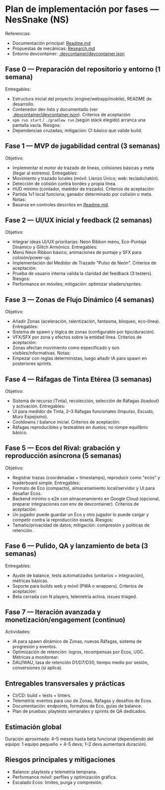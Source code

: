 # Plan de implementación por fases — NesSnake (NS)

Referencias:
- Documentación principal: [Readme.md](Readme.md)
- Propuestas de mecánicas: [Research.md](Research.md)
- Entorno devcontainer: [.devcontainer/devcontainer.json](.devcontainer/devcontainer.json)

## Fase 0 — Preparación del repositorio y entorno (1 semana)
Entregables:
- Estructura inicial del proyecto (engine/webapp/mobile), README de desarrollo.
- Contenedor dev listo y documentado (ver [.devcontainer/devcontainer.json](.devcontainer/devcontainer.json)).
Criterios de aceptación:
- `npm run start` / `./gradlew run` (según stack elegido) arranca una pantalla vacía.
Riesgos:
- Dependencias cruzadas; mitigación: CI básico que valide build.

## Fase 1 — MVP de jugabilidad central (3 semanas)
Objetivo:
- Implementar el motor de trazado de líneas, colisiones básicas y meta (llegar al extremo).
Entregables:
- Movimiento y trazado locales (móvil: Lienzo Único; web: teclado/ratón).
- Detección de colisión contra bordes y propia línea.
- HUD mínimo (contador, medidor de trazado).
Criterios de aceptación:
- Partida 1v1 local funciona; ganador determinado por colisión o meta.
Notas:
- Basarse en controles descritos en [Readme.md](Readme.md).

## Fase 2 — UI/UX inicial y feedback (2 semanas)
Objetivo:
- Integrar ideas UI/UX prioritarias: Neon Ribbon menu, Eco-Puntaje Dinámico y Glitch Armónico.
Entregables:
- Menú Neon Ribbon básico, animaciones de puntaje y SFX para colisión/power-up.
- Implementación del Medidor de Trazado "Pulso de Neón".
Criterios de aceptación:
- Prueba de usuario interna valida la claridad del feedback (3 testers).
Riesgos:
- Performance en móviles; mitigación: optimizar shaders/sprites.

## Fase 3 — Zonas de Flujo Dinámico (4 semanas)
Objetivo:
- Añadir Zonas (aceleración, ralentización, fantasma, bloqueo, eco-línea).
Entregables:
- Sistema de spawn y lógica de zonas (configurable por tipo/duración).
- VFX/SFX por zona y efectos sobre la entidad línea.
Criterios de aceptación:
- Zonas afectan movimiento como especificado y son visibles/informativas.
Notas:
- Empezar con reglas deterministas, luego añadir IA para spawn en posteriores sprints.

## Fase 4 — Ráfagas de Tinta Etérea (3 semanas)
Objetivo:
- Sistema de recurso (Tinta), recolección, selección de Ráfagas (loadout) y activación.
Entregables:
- UI para medidor de Tinta, 2–3 Ráfagas funcionales (Impulso, Escudo, Muro Espejismo).
- Cooldowns / balance inicial.
Criterios de aceptación:
- Ráfagas reproducibles y testeables en duelos; no rompe equilibrio básico.

## Fase 5 — Ecos del Rival: grabación y reproducción asíncrona (5 semanas)
Objetivo:
- Registrar trazas (coordenadas + timestamps), reproducir como "ecós" y leaderboard simple.
Entregables:
- Formato de Eco (compacto), almacenamiento local/servidor y UI para desafiar Ecos.
- Backend mínimo o e2e con almacenamiento en Google Cloud (opcional, preparar integraciones con env de devcontainer).
Criterios de aceptación:
- Un jugador puede guardar un Eco y otro jugador lo puede cargar y competir contra la reproducción exacta.
Riesgos:
- Tamaño/privacidad de datos; mitigación: compresión y políticas de retención.

## Fase 6 — Pulido, QA y lanzamiento de beta (3 semanas)
Entregables:
- Ajuste de balance, tests automatizados (unitarios + integración), métricas básicas.
- Soporte para builds web y móvil (PWA o wrappers).
Criterios de aceptación:
- Beta cerrada con N players, telemetría activa, issues triaged.

## Fase 7 — Iteración avanzada y monetización/engagement (continuo)
Actividades:
- IA para spawn dinámico de Zonas, nuevas Ráfagas, sistema de progresión y eventos.
- Optimización de retención: logros, recompensas por Ecos, UGC.
Métricas a monitorear:
- DAU/WAU, tasa de retención D1/D7/D30, tiempo medio por sesión, conversiones (si aplica).

## Entregables transversales y prácticas
- CI/CD: build + tests + linters.
- Telemetría: eventos para uso de Zonas, Ráfagas y desafíos de Ecos.
- Documentación: endpoints, formatos de Eco, guías de balance.
- Plan de pruebas: playtests semanales y sprints de QA dedicados.

## Estimación global
Duración aproximada: 4–5 meses hasta beta funcional (dependiendo del equipo: 1 equipo pequeño = 4–5 devs; 1–2 devs aumentará duración).

## Riesgos principales y mitigaciones
- Balance: playtests y telemetría temprana.
- Performance móvil: perfiles y optimización gráfica.
- Escalado Ecos: límites, purga y compresión.
